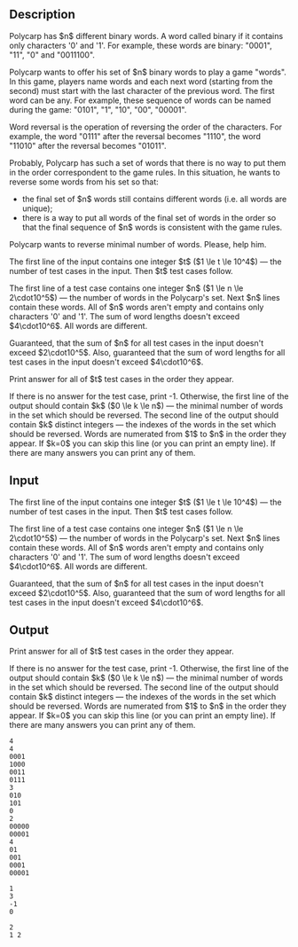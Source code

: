 ## Description

<div><p>Polycarp has $n$ <span class="tex-font-style-bf">different</span> binary words. A word called binary if it contains only characters '<span class="tex-font-style-tt">0</span>' and '<span class="tex-font-style-tt">1</span>'. For example, these words are binary: "<span class="tex-font-style-tt">0001</span>", "<span class="tex-font-style-tt">11</span>", "<span class="tex-font-style-tt">0</span>" and "<span class="tex-font-style-tt">0011100</span>".</p><p>Polycarp wants to offer his set of $n$ binary words to play a game "words". In this game, players name words and each next word (starting from the second) must start with the last character of the previous word. The first word can be any. For example, these sequence of words can be named during the game: "<span class="tex-font-style-tt">0101</span>", "<span class="tex-font-style-tt">1</span>", "<span class="tex-font-style-tt">10</span>", "<span class="tex-font-style-tt">00</span>", "<span class="tex-font-style-tt">00001</span>".</p><p>Word reversal is the operation of reversing the order of the characters. For example, the word "<span class="tex-font-style-tt">0111</span>" after the reversal becomes "<span class="tex-font-style-tt">1110</span>", the word "<span class="tex-font-style-tt">11010</span>" after the reversal becomes "<span class="tex-font-style-tt">01011</span>".</p><p>Probably, Polycarp has such a set of words that there is no way to put them in the order correspondent to the game rules. In this situation, he wants to reverse some words from his set so that:</p><ul> <li> the final set of $n$ words still contains <span class="tex-font-style-bf">different</span> words (i.e. all words are unique); </li><li> there is a way to put all words of the final set of words in the order so that the final sequence of $n$ words is consistent with the game rules. </li></ul><p>Polycarp wants to reverse minimal number of words. Please, help him.</p></div><div class="input-specification"><p>The first line of the input contains one integer $t$ ($1 \le t \le 10^4$) — the number of test cases in the input. Then $t$ test cases follow.</p><p>The first line of a test case contains one integer $n$ ($1 \le n \le 2\cdot10^5$) — the number of words in the Polycarp's set. Next $n$ lines contain these words. All of $n$ words aren't empty and contains only characters '<span class="tex-font-style-tt">0</span>' and '<span class="tex-font-style-tt">1</span>'. The sum of word lengths doesn't exceed $4\cdot10^6$. All words are <span class="tex-font-style-bf">different</span>.</p><p>Guaranteed, that the sum of $n$ for all test cases in the input doesn't exceed $2\cdot10^5$. Also, guaranteed that the sum of word lengths for all test cases in the input doesn't exceed $4\cdot10^6$.</p></div><div class="output-specification"><p>Print answer for all of $t$ test cases in the order they appear.</p><p>If there is no answer for the test case, print <span class="tex-font-style-tt">-1</span>. Otherwise, the first line of the output should contain $k$ ($0 \le k \le n$) — the minimal number of words in the set which should be reversed. The second line of the output should contain $k$ distinct integers — the indexes of the words in the set which should be reversed. Words are numerated from $1$ to $n$ in the order they appear. If $k=0$ you can skip this line (or you can print an empty line). If there are many answers you can print any of them.</p></div>

## Input

<p>The first line of the input contains one integer $t$ ($1 \le t \le 10^4$) — the number of test cases in the input. Then $t$ test cases follow.</p><p>The first line of a test case contains one integer $n$ ($1 \le n \le 2\cdot10^5$) — the number of words in the Polycarp's set. Next $n$ lines contain these words. All of $n$ words aren't empty and contains only characters '<span class="tex-font-style-tt">0</span>' and '<span class="tex-font-style-tt">1</span>'. The sum of word lengths doesn't exceed $4\cdot10^6$. All words are <span class="tex-font-style-bf">different</span>.</p><p>Guaranteed, that the sum of $n$ for all test cases in the input doesn't exceed $2\cdot10^5$. Also, guaranteed that the sum of word lengths for all test cases in the input doesn't exceed $4\cdot10^6$.</p>

## Output

<p>Print answer for all of $t$ test cases in the order they appear.</p><p>If there is no answer for the test case, print <span class="tex-font-style-tt">-1</span>. Otherwise, the first line of the output should contain $k$ ($0 \le k \le n$) — the minimal number of words in the set which should be reversed. The second line of the output should contain $k$ distinct integers — the indexes of the words in the set which should be reversed. Words are numerated from $1$ to $n$ in the order they appear. If $k=0$ you can skip this line (or you can print an empty line). If there are many answers you can print any of them.</p>





```input1
4
4
0001
1000
0011
0111
3
010
101
0
2
00000
00001
4
01
001
0001
00001
```




```output1
1
3 
-1
0

2
1 2
```



